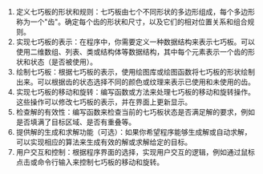 1. 定义七巧板的形状和规则：七巧板由七个不同形状的多边形组成，每个多边形称为一个"齿"。确定每个齿的形状和尺寸，以及它们的相对位置关系和组合规则。
2. 实现七巧板的表示：在程序中，你需要定义一种数据结构来表示七巧板。可以使用二维数组、列表、类或结构体等数据结构，其中每个元素表示一个齿的形状和状态（是否被使用）。
3. 绘制七巧板：根据七巧板的表示，使用绘图库或绘图函数将七巧板的形状绘制出来。可以根据齿的状态选择不同的颜色或纹理来表示已使用和未使用的齿。
4. 实现七巧板的移动和旋转：编写函数或方法来处理七巧板的移动和旋转操作。这些操作可以修改七巧板的表示，并在界面上更新显示。
5. 检查解的有效性：编写函数来检查当前的七巧板状态是否满足解的要求，例如是否填满了目标区域、是否有重叠等。
6. 提供解的生成和求解功能（可选）：如果你希望程序能够生成解或自动求解，可以实现相应的算法来生成有效的解或求解给定的目标。
7. 用户交互和控制：根据程序界面的选择，实现用户交互的逻辑，例如通过鼠标点击或命令行输入来控制七巧板的移动和旋转。